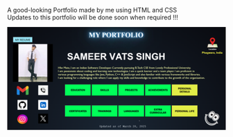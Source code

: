 A good-looking Portfolio made by me using HTML and CSS
<br>
Updates to this portfolio will be done soon when required !!!



<img src="Images/MainPage.png" alt="MainPage">

